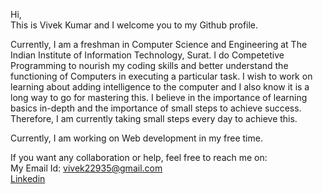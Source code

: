 Hi,  
This is Vivek Kumar and I welcome you to my Github profile.

Currently, I am a freshman in Computer Science and Engineering at The Indian Institute of Information Technology, Surat.
I do Competetive Programming to nourish my coding skills and better understand the functioning of Computers in executing a particular task.
I wish to work on learning about adding intelligence to the computer and I also know it is a long way to go for mastering this. I believe in the importance of learning basics in-depth and the importance of small steps to achieve success. Therefore, I am currently taking small steps every day to achieve this.

Currently, I am working on Web development in my free time.

If you want any collaboration or help, feel free to reach me on:  
My Email Id: vivek22935@gmail.com  
[Linkedin](https://www.linkedin.com/in/vivek-kumar-75025a220/)  
